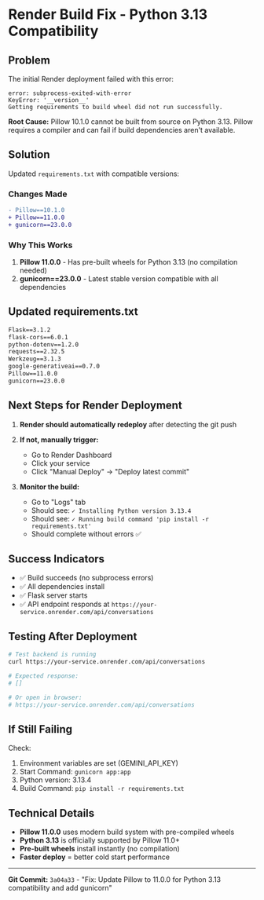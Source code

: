 # Render Build Fix - Python 3.13 Compatibility

## Problem
The initial Render deployment failed with this error:
```
error: subprocess-exited-with-error
KeyError: '__version__'
Getting requirements to build wheel did not run successfully.
```

**Root Cause:** Pillow 10.1.0 cannot be built from source on Python 3.13. Pillow requires a compiler and can fail if build dependencies aren't available.

## Solution
Updated `requirements.txt` with compatible versions:

### Changes Made
```diff
- Pillow==10.1.0
+ Pillow==11.0.0
+ gunicorn==23.0.0
```

### Why This Works
1. **Pillow 11.0.0** - Has pre-built wheels for Python 3.13 (no compilation needed)
2. **gunicorn==23.0.0** - Latest stable version compatible with all dependencies

## Updated requirements.txt
```txt
Flask==3.1.2
flask-cors==6.0.1
python-dotenv==1.2.0
requests==2.32.5
Werkzeug==3.1.3
google-generativeai==0.7.0
Pillow==11.0.0
gunicorn==23.0.0
```

## Next Steps for Render Deployment

1. **Render should automatically redeploy** after detecting the git push
2. **If not, manually trigger:**
   - Go to Render Dashboard
   - Click your service
   - Click "Manual Deploy" → "Deploy latest commit"

3. **Monitor the build:**
   - Go to "Logs" tab
   - Should see: `✓ Installing Python version 3.13.4`
   - Should see: `✓ Running build command 'pip install -r requirements.txt'`
   - Should complete without errors ✅

## Success Indicators
- ✅ Build succeeds (no subprocess errors)
- ✅ All dependencies install
- ✅ Flask server starts
- ✅ API endpoint responds at `https://your-service.onrender.com/api/conversations`

## Testing After Deployment

```bash
# Test backend is running
curl https://your-service.onrender.com/api/conversations

# Expected response:
# []

# Or open in browser:
# https://your-service.onrender.com/api/conversations
```

## If Still Failing
Check:
1. Environment variables are set (GEMINI_API_KEY)
2. Start Command: `gunicorn app:app`
3. Python version: 3.13.4
4. Build Command: `pip install -r requirements.txt`

## Technical Details
- **Pillow 11.0.0** uses modern build system with pre-compiled wheels
- **Python 3.13** is officially supported by Pillow 11.0+
- **Pre-built wheels** install instantly (no compilation)
- **Faster deploy** = better cold start performance

---
**Git Commit:** `3a04a33` - "Fix: Update Pillow to 11.0.0 for Python 3.13 compatibility and add gunicorn"
